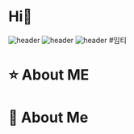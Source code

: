 # Hi👋

<!--
**chaengni/chaengni** is a ✨ _special_ ✨ repository because its `README.md` (this file) appears on your GitHub profile.

Here are some ideas to get you started:

- 🔭 I’m currently working on ...
- 🌱 I’m currently learning ...
- 👯 I’m looking to collaborate on ...
- 🤔 I’m looking for help with ...
- 💬 Ask me about ...
- 📫 How to reach me: ...
- 😄 Pronouns: ...
- ⚡ Fun fact: ...
-->
![header](https://capsule-render.vercel.app/api?type=waving&color=bae1ff)
![header](https://capsule-render.vercel.app/api?type=waving&color=ffb3ba)
![header](https://capsule-render.vercel.app/api?type=waving&color=ee5d6c)
#임티
# :star: About ME
# :star2: About Me
